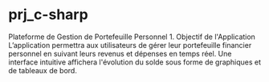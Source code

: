 # prj_c-sharp
Plateforme de Gestion de Portefeuille Personnel 1. Objectif de l'Application  L’application permettra aux utilisateurs de gérer leur portefeuille financier personnel en suivant leurs revenus et dépenses en temps réel. Une interface intuitive affichera l'évolution du solde sous forme de graphiques et de tableaux de bord.
